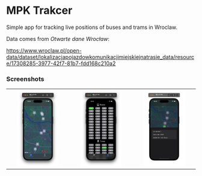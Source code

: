 # MPK Trakcer

Simple app for tracking live positions of buses and trams in Wroclaw.

Data comes from *Otwarte dane Wrocław*:

https://www.wroclaw.pl/open-data/dataset/lokalizacjapojazdowkomunikacjimiejskiejnatrasie_data/resource/17308285-3977-42f7-81b7-fdd168c210a2

### Screenshots
||||
|:-------------:|:-------------:|:-------------:|
| <img src=Documentation/Map.png width=70% height=auto />|<img src=Documentation/List.png width=70% height=auto />|<img src=Documentation/Detail.png width=70% height=auto />|
